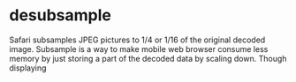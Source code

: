 desubsample
===============

Safari subsamples JPEG pictures to 1/4 or 1/16 of the original decoded image. Subsample is a way to make mobile web browser consume less memory by just storing a part of the decoded data by scaling down. Though displaying 
